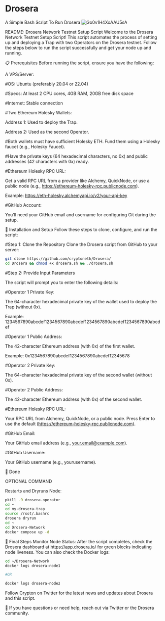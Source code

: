 # Drosera #
A Simple Bash Script To Run Drosera
![Go0v1H4XoAAU5sA](https://github.com/user-attachments/assets/1371df50-fe90-4f28-bdc7-28d610c6d82c)

README: Drosera Network Testnet Setup Script
Welcome to the Drosera Network Testnet Setup Script! This script automates the process of setting up and deploying a Trap with two Operators on the Drosera testnet. Follow the steps below to run the script successfully and get your node up and running.

📋 Prerequisites
Before running the script, ensure you have the following:

A VPS/Server:

#OS: Ubuntu (preferably 20.04 or 22.04)

#Specs: At least 2 CPU cores, 4GB RAM, 20GB free disk space

#Internet: Stable connection

#Two Ethereum Holesky Wallets:

Address 1: Used to deploy the Trap.

Address 2: Used as the second Operator.

#Both wallets must have sufficient Holesky ETH. Fund them using a Holesky faucet (e.g., Holesky Faucet).

#Have the private keys (64 hexadecimal characters, no 0x) and public addresses (42 characters with 0x) ready.

#Ethereum Holesky RPC URL:

Get a valid RPC URL from a provider like Alchemy, QuickNode, or use a public node (e.g., https://ethereum-holesky-rpc.publicnode.com).

Example: https://eth-holesky.alchemyapi.io/v2/your-api-key

#GitHub Account:

You’ll need your GitHub email and username for configuring Git during the setup.


🚀 Installation and Setup
Follow these steps to clone, configure, and run the script:

#Step 1: Clone the Repository
Clone the Drosera script from GitHub to your server:


```bash
git clone https://github.com/cryptoneth/Drosera/
cd Drosera && chmod +x drosera.sh && ./drosera.sh
```

#Step 2: Provide Input Parameters

The script will prompt you to enter the following details:

#Operator 1 Private Key:

The 64-character hexadecimal private key of the wallet used to deploy the Trap (without 0x).

Example: 1234567890abcdef1234567890abcdef1234567890abcdef1234567890abcdef

#Operator 1 Public Address:

The 42-character Ethereum address (with 0x) of the first wallet.

Example: 0x1234567890abcdef1234567890abcdef12345678

#Operator 2 Private Key:

The 64-character hexadecimal private key of the second wallet (without 0x).

#Operator 2 Public Address:

The 42-character Ethereum address (with 0x) of the second wallet.

#Ethereum Holesky RPC URL:

Your RPC URL from Alchemy, QuickNode, or a public node. Press Enter to use the default (https://ethereum-holesky-rpc.publicnode.com).

#GitHub Email:

Your GitHub email address (e.g., your.email@example.com).

#GitHub Username:

Your GitHub username (e.g., yourusername).


🚀 Done


OPTIONAL COMMAND 

Restarts and Dryruns Node:

```bash
pkill -9 drosera-operator
cd ~
cd my-drosera-trap
source /root/.bashrc
drosera dryrun
cd ~
cd Drosera-Network
docker compose up -d
```

🏁 Final Steps
Monitor Node Status:
After the script completes, check the Drosera dashboard at https://app.drosera.io/ for green blocks indicating node liveness.
You can also check the Docker logs:

```bash
cd ~/Drosera-Network
docker logs drosera-node1

#OR

docker logs drosera-node2
```

Follow 
Crypton on Twitter for the latest news and updates about Drosera and this script.

 🚀 If you have questions or need help, reach out via Twitter or the Drosera community.
